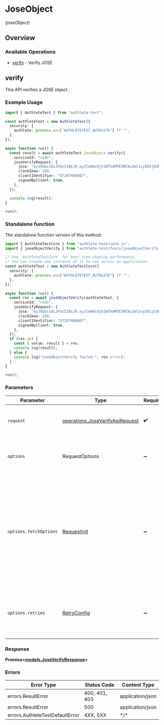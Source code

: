 # JoseObject
(*joseObject*)

## Overview

### Available Operations

* [verify](#verify) - Verify JOSE

## verify

This API verifies a JOSE object.


### Example Usage

<!-- UsageSnippet language="typescript" operationID="jose_verify_api" method="post" path="/api/{serviceId}/jose/verify" -->
```typescript
import { AuthleteTest } from "authlete-test";

const authleteTest = new AuthleteTest({
  security: {
    authlete: process.env["AUTHLETETEST_AUTHLETE"] ?? "",
  },
});

async function run() {
  const result = await authleteTest.joseObject.verify({
    serviceId: "<id>",
    joseVerifyRequest: {
      jose: "eyJhbGciOiJFUzI1NiJ9.eyJleHAiOjE1NTk4MTE3NTAsImlzcyI6IjU3Mjk3NDA4ODY3In0K.csmdholMVcmjqHe59YWgLGNvm7I5Whp4phQCoGxyrlRGMnTgsfxtwyxBgMXQqEPD5q5k9FaEWNk37K8uAtSwrA",
      clockSkew: 100,
      clientIdentifier: "57297408867",
      signedByClient: true,
    },
  });

  console.log(result);
}

run();
```

### Standalone function

The standalone function version of this method:

```typescript
import { AuthleteTestCore } from "authlete-test/core.js";
import { joseObjectVerify } from "authlete-test/funcs/joseObjectVerify.js";

// Use `AuthleteTestCore` for best tree-shaking performance.
// You can create one instance of it to use across an application.
const authleteTest = new AuthleteTestCore({
  security: {
    authlete: process.env["AUTHLETETEST_AUTHLETE"] ?? "",
  },
});

async function run() {
  const res = await joseObjectVerify(authleteTest, {
    serviceId: "<id>",
    joseVerifyRequest: {
      jose: "eyJhbGciOiJFUzI1NiJ9.eyJleHAiOjE1NTk4MTE3NTAsImlzcyI6IjU3Mjk3NDA4ODY3In0K.csmdholMVcmjqHe59YWgLGNvm7I5Whp4phQCoGxyrlRGMnTgsfxtwyxBgMXQqEPD5q5k9FaEWNk37K8uAtSwrA",
      clockSkew: 100,
      clientIdentifier: "57297408867",
      signedByClient: true,
    },
  });
  if (res.ok) {
    const { value: result } = res;
    console.log(result);
  } else {
    console.log("joseObjectVerify failed:", res.error);
  }
}

run();
```

### Parameters

| Parameter                                                                                                                                                                      | Type                                                                                                                                                                           | Required                                                                                                                                                                       | Description                                                                                                                                                                    |
| ------------------------------------------------------------------------------------------------------------------------------------------------------------------------------ | ------------------------------------------------------------------------------------------------------------------------------------------------------------------------------ | ------------------------------------------------------------------------------------------------------------------------------------------------------------------------------ | ------------------------------------------------------------------------------------------------------------------------------------------------------------------------------ |
| `request`                                                                                                                                                                      | [operations.JoseVerifyApiRequest](../../models/operations/joseverifyapirequest.md)                                                                                             | :heavy_check_mark:                                                                                                                                                             | The request object to use for the request.                                                                                                                                     |
| `options`                                                                                                                                                                      | RequestOptions                                                                                                                                                                 | :heavy_minus_sign:                                                                                                                                                             | Used to set various options for making HTTP requests.                                                                                                                          |
| `options.fetchOptions`                                                                                                                                                         | [RequestInit](https://developer.mozilla.org/en-US/docs/Web/API/Request/Request#options)                                                                                        | :heavy_minus_sign:                                                                                                                                                             | Options that are passed to the underlying HTTP request. This can be used to inject extra headers for examples. All `Request` options, except `method` and `body`, are allowed. |
| `options.retries`                                                                                                                                                              | [RetryConfig](../../lib/utils/retryconfig.md)                                                                                                                                  | :heavy_minus_sign:                                                                                                                                                             | Enables retrying HTTP requests under certain failure conditions.                                                                                                               |

### Response

**Promise\<[models.JoseVerifyResponse](../../models/joseverifyresponse.md)\>**

### Errors

| Error Type                      | Status Code                     | Content Type                    |
| ------------------------------- | ------------------------------- | ------------------------------- |
| errors.ResultError              | 400, 401, 403                   | application/json                |
| errors.ResultError              | 500                             | application/json                |
| errors.AuthleteTestDefaultError | 4XX, 5XX                        | \*/\*                           |